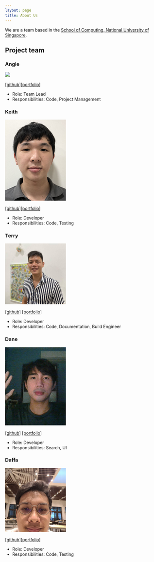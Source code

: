```yaml
---
layout: page
title: About Us
---
```


We are a team based in the [School of Computing, National University of Singapore](http://www.comp.nus.edu.sg).

## Project team

### Angie

<img src="images/lapisraider.png" width="200px">

[[github](https://github.com/LapisRaider)][[portfolio](team/lapisraider.md)]

* Role: Team Lead
* Responsibilities: Code, Project Management

### Keith

<img src="images/keithczw.png" width="200px">

[[github](http://github.com/keithczw)][[portfolio](team/keithczw.md)]

* Role: Developer
* Responsibilities: Code, Testing

### Terry

<img src="images/typedefinition.png" width="200px">

[[github](http://github.com/typedefinition)]
[[portfolio](team/typedefinition.md)]

* Role: Developer
* Responsibilities: Code, Documentation, Build Engineer

### Dane

<img src="images/danemarc.png" width="200px">

[[github](http://github.com/DaneMarc)]
[[portfolio](team/danemarc.md)]

* Role: Developer
* Responsibilities: Search, UI


### Daffa

<img src="images/zunedz.png" width="200px">

[[github](http://github.com/zunedz)][[portfolio](team/zunedz.md)]

* Role: Developer
* Responsibilities: Code, Testing
